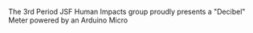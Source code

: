 The 3rd Period JSF Human Impacts group proudly presents a "Decibel" Meter powered by an Arduino Micro
